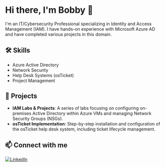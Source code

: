 # Hi there, I'm Bobby 👋

I'm an IT/Cybersecurity Professional specializing in Identity and Access Management (IAM). I have hands-on experience with Microsoft Azure AD and have completed various projects in this domain.

## 🛠️ Skills
- Azure Active Directory
- Network Security
- Help Desk Systems (osTicket)
- Project Management

## 🚀 Projects
- **IAM Labs & Projects**: A series of labs focusing on configuring on-premises Active Directory within Azure VMs and managing Network Security Groups (NSGs).
- **osTicket Implementation**: Step-by-step installation and configuration of the osTicket help desk system, including ticket lifecycle management.

## 📫 Connect with me
[![LinkedIn](https://img.shields.io/badge/LinkedIn-Profile-blue)](https://www.linkedin.com/in/bobby-bullock-a12553206)
